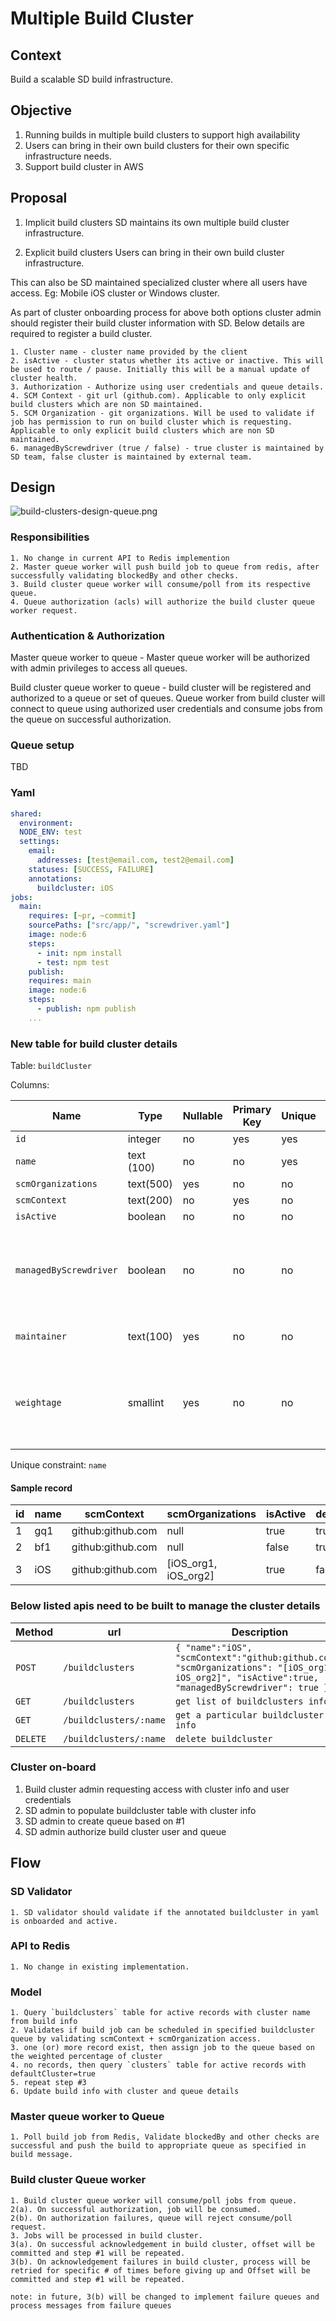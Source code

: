 # Multiple Build Cluster 

## Context

Build a scalable SD build infrastructure. 

## Objective 

1. Running builds in multiple build clusters to support high availability
2. Users can bring in their own build clusters for their own specific infrastructure needs.
3. Support build cluster in AWS

## Proposal

1. Implicit build clusters
	SD maintains its own multiple build cluster infrastructure.

2. Explicit build clusters
	Users can bring in their own build cluster infrastructure. 
	
This can also be SD maintained specialized cluster where all users have access. Eg: Mobile iOS cluster or Windows cluster.
	

As part of cluster onboarding process for above both options cluster admin should register their build cluster information with SD. Below details are required to register a build cluster.

	1. Cluster name - cluster name provided by the client
	2. isActive - cluster status whether its active or inactive. This will be used to route / pause. Initially this will be a manual update of cluster health.
	3. Authorization - Authorize using user credentials and queue details.
	4. SCM Context - git url (github.com). Applicable to only explicit build clusters which are non SD maintained.
	5. SCM Organization - git organizations. Will be used to validate if job has permission to run on build cluster which is requesting. Applicable to only explicit build clusters which are non SD maintained.
	6. managedByScrewdriver (true / false) - true cluster is maintained by SD team, false cluster is maintained by external team.  


## Design

![build-clusters-design-queue.png](diagrams/build-clusters-design-queue.png)


### Responsibilities
	1. No change in current API to Redis implemention  
	2. Master queue worker will push build job to queue from redis, after successfully validating blockedBy and other checks.
	3. Build cluster queue worker will consume/poll from its respective queue.
	4. Queue authorization (acls) will authorize the build cluster queue worker request.


### Authentication & Authorization

Master queue worker to queue - Master queue worker will be authorized with admin privileges to access all queues.  

Build cluster queue worker to queue - build cluster will be registered and authorized to a queue or set of queues. Queue worker from build cluster will connect to queue using authorized user credentials and consume jobs from the queue on successful authorization.   


### Queue setup
TBD

### Yaml 

```yml
shared:
  environment:
  NODE_ENV: test
  settings:
    email:
      addresses: [test@email.com, test2@email.com]
    statuses: [SUCCESS, FAILURE]
    annotations:
      buildcluster: iOS
jobs:
  main:
    requires: [~pr, ~commit]
    sourcePaths: ["src/app/", "screwdriver.yaml"]
    image: node:6
    steps:
      - init: npm install
      - test: npm test
    publish:
    requires: main
    image: node:6
    steps:
      - publish: npm publish
    ...
```


### New table for build cluster details

Table: `buildCluster`

Columns:

| Name | Type | Nullable | Primary Key | Unique | Description
| --- | --- | --- | --- | --- | --- |
| `id` | integer | no | yes | yes | |
| `name` | text (100) | no | no | yes | |
| `scmOrganizations` | text(500) | yes | no | no | |
| `scmContext` | text(200) | no | yes | no | |
| `isActive` | boolean | no | no | no | *false or true* |
| `managedByScrewdriver` | boolean | no | no | no | *true - cluster maintained by screwdriver team, false - cluster maintained by  external team * |
| `maintainer` | text(100) | yes | no | no | cluster admin email for communications |
| `weightage`| smallint | yes | no | no | weighted percentage to route jobs; applicable only to screwdriver cluster; default 100


Unique constraint: `name` 

#### Sample record

| id | name | scmContext | scmOrganizations | isActive | defaultCluster | maintainer | weightage
| --- | --- | --- | --- | --- | --- | --- | ---
| 1 | gq1 | github:github.com | null | true | true | sd@foo.com | 70
| 2 | bf1 | github:github.com | null | false | true | sd@foo.com | 30
| 3 | iOS | github:github.com | [iOS_org1, iOS_org2] | true | false | ios@foo.com | 100

### Below listed apis need to be built to manage the cluster details

| Method | url | Description
| --- | --- | ---
| `POST` | ` /buildclusters ` | ` { "name":"iOS", "scmContext":"github:github.com", "scmOrganizations": "[iOS_org1, iOS_org2]", "isActive":true, "managedByScrewdriver": true } `
| `GET` | `	/buildclusters ` | ` get list of buildclusters info `
| `GET` | `	/buildclusters/:name ` | ` get a particular buildcluster info `
| `DELETE` | ` /buildclusters/:name ` | ` delete buildcluster `


### Cluster on-board

1. Build cluster admin requesting access with cluster info and user credentials
2. SD admin to populate buildcluster table with cluster info 
3. SD admin to create queue based on #1
4. SD admin authorize build cluster user and queue 


## Flow
### SD Validator

	1. SD validator should validate if the annotated buildcluster in yaml is onboarded and active. 
	
### API to Redis

	1. No change in existing implementation.

### Model

	1. Query `buildclusters` table for active records with cluster name from build info 
	2. Validates if build job can be scheduled in specified buildcluster queue by validating scmContext + scmOrganization access. 
	3. one (or) more record exist, then assign job to the queue based on the weighted percentage of cluster
	4. no records, then query `clusters` table for active records with defaultCluster=true
	5. repeat step #3
	6. Update build info with cluster and queue details

### Master queue worker to Queue 

	1. Poll build job from Redis, Validate blockedBy and other checks are successful and push the build to appropriate queue as specified in build message.

### Build cluster Queue worker   
    
	1. Build cluster queue worker will consume/poll jobs from queue. 
	2(a). On successful authorization, job will be consumed. 
	2(b). On authorization failures, queue will reject consume/poll request.
	3. Jobs will be processed in build cluster.
	3(a). On successful acknowledgement in build cluster, offset will be committed and step #1 will be repeated.
	3(b). On acknowledgement failures in build cluster, process will be retried for specific # of times before giving up and Offset will be committed and step #1 will be repeated.

	note: in future, 3(b) will be changed to implement failure queues and process messages from failure queues


	